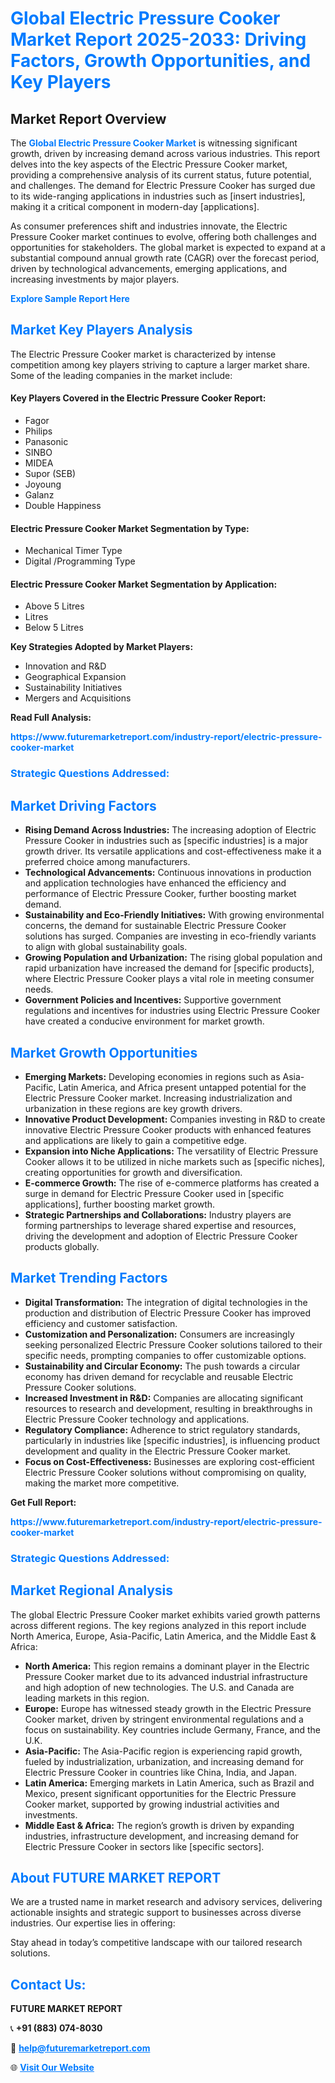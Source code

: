 <h1 style="color: #007BFF;">Global Electric Pressure Cooker Market Report 2025-2033: Driving Factors, Growth Opportunities, and Key Players</h1>

<section id="overview">
<h2>Market Report Overview</h2>
<p>The <a href="https://www.futuremarketreport.com/industry-report/electric-pressure-cooker-market" style="color: #007BFF; text-decoration: none;"><strong>Global Electric Pressure Cooker Market</strong></a> is witnessing significant growth, driven by increasing demand across various industries. This report delves into the key aspects of the Electric Pressure Cooker market, providing a comprehensive analysis of its current status, future potential, and challenges. The demand for Electric Pressure Cooker has surged due to its wide-ranging applications in industries such as [insert industries], making it a critical component in modern-day [applications].</p>
<p>As consumer preferences shift and industries innovate, the Electric Pressure Cooker market continues to evolve, offering both challenges and opportunities for stakeholders. The global market is expected to expand at a substantial compound annual growth rate (CAGR) over the forecast period, driven by technological advancements, emerging applications, and increasing investments by major players.</p>
</section>

<section id="overview">
<p><a href="https://www.futuremarketreport.com/request-sample/reportId=85772" style="color: #007BFF; text-decoration: none;"><strong>Explore Sample Report Here</strong></a></p>
</section>

<section id="key-players">
<h2 style="color: #007BFF;">Market Key Players Analysis</h2>
<p>The Electric Pressure Cooker market is characterized by intense competition among key players striving to capture a larger market share. Some of the leading companies in the market include:</p>
<h4>Key Players Covered in the Electric Pressure Cooker Report:</h4>
<ul><li>Fagor</li><li>Philips</li><li>Panasonic</li><li>SINBO</li><li>MIDEA</li><li>Supor (SEB)</li><li>Joyoung</li><li>Galanz</li><li>Double Happiness</li></ul>
<h4>Electric Pressure Cooker Market Segmentation by Type:</h4>
<ul><li>Mechanical Timer Type</li><li>Digital /Programming Type</li></ul>

<h4>Electric Pressure Cooker Market Segmentation by Application:</h4>
<ul><li>Above 5 Litres</li><li>Litres</li><li>Below 5 Litres</li></ul>
<p><strong>Key Strategies Adopted by Market Players:</strong></p>
<ul>
<li>Innovation and R&D</li>
<li>Geographical Expansion</li>
<li>Sustainability Initiatives</li>
<li>Mergers and Acquisitions</li>
</ul>
</section>

<section>
<p><strong>Read Full Analysis: </strong></p><a href="https://www.futuremarketreport.com/industry-report/electric-pressure-cooker-market" style="color: #007BFF; text-decoration: none;"><strong>https://www.futuremarketreport.com/industry-report/electric-pressure-cooker-market</strong></a>
<h3 style="color: #007BFF;">Strategic Questions Addressed:</h3>
</section>

<section id="driving-factors">
<h2 style="color: #007BFF;">Market Driving Factors</h2>
<ul>
<li><strong>Rising Demand Across Industries:</strong> The increasing adoption of Electric Pressure Cooker in industries such as [specific industries] is a major growth driver. Its versatile applications and cost-effectiveness make it a preferred choice among manufacturers.</li>
<li><strong>Technological Advancements:</strong> Continuous innovations in production and application technologies have enhanced the efficiency and performance of Electric Pressure Cooker, further boosting market demand.</li>
<li><strong>Sustainability and Eco-Friendly Initiatives:</strong> With growing environmental concerns, the demand for sustainable Electric Pressure Cooker solutions has surged. Companies are investing in eco-friendly variants to align with global sustainability goals.</li>
<li><strong>Growing Population and Urbanization:</strong> The rising global population and rapid urbanization have increased the demand for [specific products], where Electric Pressure Cooker plays a vital role in meeting consumer needs.</li>
<li><strong>Government Policies and Incentives:</strong> Supportive government regulations and incentives for industries using Electric Pressure Cooker have created a conducive environment for market growth.</li>
</ul>
</section>

<section id="growth-opportunities">
<h2 style="color: #007BFF;">Market Growth Opportunities</h2>
<ul>
<li><strong>Emerging Markets:</strong> Developing economies in regions such as Asia-Pacific, Latin America, and Africa present untapped potential for the Electric Pressure Cooker market. Increasing industrialization and urbanization in these regions are key growth drivers.</li>
<li><strong>Innovative Product Development:</strong> Companies investing in R&D to create innovative Electric Pressure Cooker products with enhanced features and applications are likely to gain a competitive edge.</li>
<li><strong>Expansion into Niche Applications:</strong> The versatility of Electric Pressure Cooker allows it to be utilized in niche markets such as [specific niches], creating opportunities for growth and diversification.</li>
<li><strong>E-commerce Growth:</strong> The rise of e-commerce platforms has created a surge in demand for Electric Pressure Cooker used in [specific applications], further boosting market growth.</li>
<li><strong>Strategic Partnerships and Collaborations:</strong> Industry players are forming partnerships to leverage shared expertise and resources, driving the development and adoption of Electric Pressure Cooker products globally.</li>
</ul>
</section>

<section id="trending-factors">
<h2 style="color: #007BFF;">Market Trending Factors</h2>
<ul>
<li><strong>Digital Transformation:</strong> The integration of digital technologies in the production and distribution of Electric Pressure Cooker has improved efficiency and customer satisfaction.</li>
<li><strong>Customization and Personalization:</strong> Consumers are increasingly seeking personalized Electric Pressure Cooker solutions tailored to their specific needs, prompting companies to offer customizable options.</li>
<li><strong>Sustainability and Circular Economy:</strong> The push towards a circular economy has driven demand for recyclable and reusable Electric Pressure Cooker solutions.</li>
<li><strong>Increased Investment in R&D:</strong> Companies are allocating significant resources to research and development, resulting in breakthroughs in Electric Pressure Cooker technology and applications.</li>
<li><strong>Regulatory Compliance:</strong> Adherence to strict regulatory standards, particularly in industries like [specific industries], is influencing product development and quality in the Electric Pressure Cooker market.</li>
<li><strong>Focus on Cost-Effectiveness:</strong> Businesses are exploring cost-efficient Electric Pressure Cooker solutions without compromising on quality, making the market more competitive.</li>
</ul>
</section>

<section>
<p><strong>Get Full Report: </strong></p><a href="https://www.futuremarketreport.com/industry-report/electric-pressure-cooker-market" style="color: #007BFF; text-decoration: none;"><strong>https://www.futuremarketreport.com/industry-report/electric-pressure-cooker-market</strong></a>
<h3 style="color: #007BFF;">Strategic Questions Addressed:</h3>
</section>


<section id="regional-analysis">
<h2 style="color: #007BFF;">Market Regional Analysis</h2>
<p>The global Electric Pressure Cooker market exhibits varied growth patterns across different regions. The key regions analyzed in this report include North America, Europe, Asia-Pacific, Latin America, and the Middle East & Africa:</p>
<ul>
<li><strong>North America:</strong> This region remains a dominant player in the Electric Pressure Cooker market due to its advanced industrial infrastructure and high adoption of new technologies. The U.S. and Canada are leading markets in this region.</li>
<li><strong>Europe:</strong> Europe has witnessed steady growth in the Electric Pressure Cooker market, driven by stringent environmental regulations and a focus on sustainability. Key countries include Germany, France, and the U.K.</li>
<li><strong>Asia-Pacific:</strong> The Asia-Pacific region is experiencing rapid growth, fueled by industrialization, urbanization, and increasing demand for Electric Pressure Cooker in countries like China, India, and Japan.</li>
<li><strong>Latin America:</strong> Emerging markets in Latin America, such as Brazil and Mexico, present significant opportunities for the Electric Pressure Cooker market, supported by growing industrial activities and investments.</li>
<li><strong>Middle East & Africa:</strong> The region’s growth is driven by expanding industries, infrastructure development, and increasing demand for Electric Pressure Cooker in sectors like [specific sectors].</li>
</ul>
</section>

<footer>
<h2 style="color: #007BFF;">About FUTURE MARKET REPORT</h2>
<p>We are a trusted name in market research and advisory services, delivering actionable insights and strategic support to businesses across diverse industries. Our expertise lies in offering:</p>

<p>Stay ahead in today’s competitive landscape with our tailored research solutions.</p>

<h2 style="color: #007BFF;">Contact Us:</h2>
<p><strong>FUTURE MARKET REPORT</strong></p>
<p>📞 <strong>+91 (883) 074-8030</strong></p>
<p>📧 <strong><a href="mailto:help@futuremarketreport.com" style="color: #007BFF;">help@futuremarketreport.com</a></strong></p>
<p>🌐 <strong><a href="https://www.futuremarketreport.com/" style="color: #007BFF;">Visit Our Website</a></strong></p>
</footer>